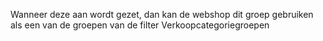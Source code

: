 Wanneer deze aan wordt gezet, dan kan de webshop dit groep gebruiken als een van de groepen van de filter Verkoopcategoriegroepen